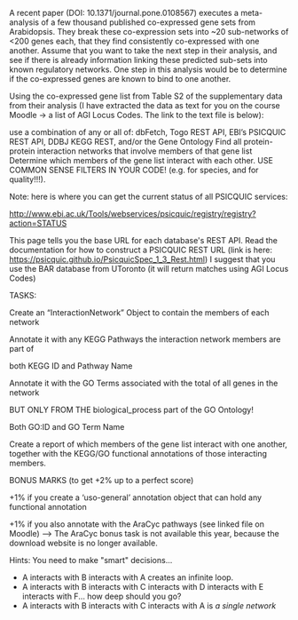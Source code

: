 A recent paper (DOI: 10.1371/journal.pone.0108567) executes a meta-analysis of a few thousand published co-expressed gene sets from Arabidopsis.  They break these co-expression sets into ~20 sub-networks of <200 genes each, that they find consistently co-expressed with one another.  Assume that you want to take the next step in their analysis, and see if there is already information linking these predicted sub-sets into known regulatory networks.  One step in this analysis would be to determine if the co-expressed genes are known to bind to one another.

Using the co-expressed gene list from Table S2 of the supplementary data from their analysis (I have extracted the data as text for you on the course Moodle → a list of AGI Locus Codes.  The link to the text file is below):

use a combination of any or all of:  dbFetch, Togo REST API, EBI’s PSICQUIC REST API, DDBJ KEGG REST, and/or the Gene Ontology
Find all protein-protein interaction networks that involve members of that gene list
Determine which members of the gene list interact with each other. 
USE COMMON SENSE FILTERS IN YOUR CODE! (e.g. for species, and for quality!!!).


Note:  here is where you can get the current status of all PSICQUIC services: 

http://www.ebi.ac.uk/Tools/webservices/psicquic/registry/registry?action=STATUS 

This page tells you the base URL for each database's REST API.  Read the documentation for how to construct a PSICQUIC REST URL (link is here: https://psicquic.github.io/PsicquicSpec_1_3_Rest.html)   I suggest that you use the BAR database from UToronto (it will return matches using AGI Locus Codes)



TASKS:  

Create an “InteractionNetwork” Object to contain the members of each network

Annotate it with any KEGG Pathways the interaction network members are part of

both KEGG ID and Pathway Name

Annotate it with the GO Terms associated with the total of all genes in the network

BUT ONLY FROM THE biological_process part of the GO Ontology!

Both GO:ID and GO Term Name

Create a report of which members of the gene list interact with one another, together with the KEGG/GO functional annotations of those interacting members.

BONUS MARKS (to get +2% up to a perfect score)

+1% if you create a ‘uso-general’ annotation object that can hold any functional annotation

+1% if you also annotate with the AraCyc pathways (see linked file on Moodle) --> The AraCyc bonus task is not available this year, because the download website is no longer available. 



Hints:  You need to make "smart" decisions... 
- A interacts with B interacts with A creates an infinite loop.  
- A interacts with B interacts with C interacts with D interacts with E interacts with F... how deep should you go?
- A interacts with B interacts with C interacts with A is *a single network*
